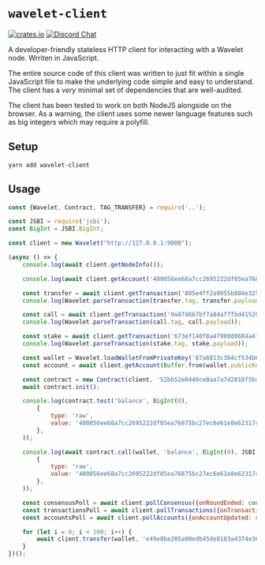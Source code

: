 # `wavelet-client`

[![crates.io](https://img.shields.io/npm/v/wavelet-client.svg)](https://www.npmjs.com/package/wavelet-client)
[![Discord Chat](https://img.shields.io/discord/458332417909063682.svg)](https://discord.gg/dMYfDPM)

A developer-friendly stateless HTTP client for interacting with a Wavelet node. Wrriten in JavaScript.

The entire source code of this client was written to just fit within a single JavaScript file to make
the underlying code simple and easy to understand. The client has a _very_ minimal set of dependencies
that are well-audited.

The client has been tested to work on both NodeJS alongside on the browser. As a warning, the client uses
some newer language features such as big integers which may require a polyfill.

## Setup

```shell
yarn add wavelet-client
```

## Usage

```javascript
const {Wavelet, Contract, TAG_TRANSFER} = require('..');

const JSBI = require('jsbi');
const BigInt = JSBI.BigInt;

const client = new Wavelet("http://127.0.0.1:9000");

(async () => {
    console.log(await client.getNodeInfo());

    console.log(await client.getAccount('400056ee68a7cc2695222df05ea76875bc27ec6e61e8e62317c336157019c405'));

    const transfer = await client.getTransaction('805e4ff2a9955b804e32579166c8a54e07e3f1c161702254d8778e4805ea12fc');
    console.log(Wavelet.parseTransaction(transfer.tag, transfer.payload));

    const call = await client.getTransaction('9a8746b7bf7a84af7fbd41520a841e96907bee71a88560af7e6996cfb7682891');
    console.log(Wavelet.parseTransaction(call.tag, call.payload));

    const stake = await client.getTransaction('673ef140f8a47980d8684a47bf639624d7a4d8470ad30c1a66a4f417f69ab84a');
    console.log(Wavelet.parseTransaction(stake.tag, stake.payload));

    const wallet = Wavelet.loadWalletFromPrivateKey('87a6813c3b4cf534b6ae82db9b1409fa7dbd5c13dba5858970b56084c4a930eb400056ee68a7cc2695222df05ea76875bc27ec6e61e8e62317c336157019c405');
    const account = await client.getAccount(Buffer.from(wallet.publicKey).toString("hex"));

    const contract = new Contract(client, '52bb52e0440ce0aa7a7d2018f5bac21d6abde64f5b9498615ce2bef332bd487a');
    await contract.init();

    console.log(contract.test('balance', BigInt(0),
        {
            type: 'raw',
            value: '400056ee68a7cc2695222df05ea76875bc27ec6e61e8e62317c336157019c405'
        },
    ));

    console.log(await contract.call(wallet, 'balance', BigInt(0), JSBI.subtract(BigInt(account.balance), BigInt(1000000)),
        {
            type: 'raw',
            value: '400056ee68a7cc2695222df05ea76875bc27ec6e61e8e62317c336157019c405'
        },
    ));

    const consensusPoll = await client.pollConsensus({onRoundEnded: console.log});
    const transactionsPoll = await client.pollTransactions({onTransactionApplied: console.log}, {tag: TAG_TRANSFER, creator: "400056ee68a7cc2695222df05ea76875bc27ec6e61e8e62317c336157019c405"});
    const accountsPoll = await client.pollAccounts({onAccountUpdated: console.log}, {id: "400056ee68a7cc2695222df05ea76875bc27ec6e61e8e62317c336157019c405"});

    for (let i = 0; i < 100; i++) {
        await client.transfer(wallet, 'e49e8be205a00edb45de8183a4374e362efc9a4da56dd7ba17e2dd780501e49f', BigInt(1000000));
    }
})();
```
